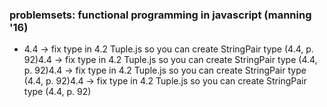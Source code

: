 ### problemsets: functional programming in javascript (manning '16)

- 4.4 -> fix type in 4.2 Tuple.js so you can create StringPair type (4.4, p. 92)4.4 -> fix type in 4.2 Tuple.js so you can create StringPair type (4.4, p. 92)4.4 -> fix type in 4.2 Tuple.js so you can create StringPair type (4.4, p. 92)4.4 -> fix type in 4.2 Tuple.js so you can create StringPair type (4.4, p. 92)
